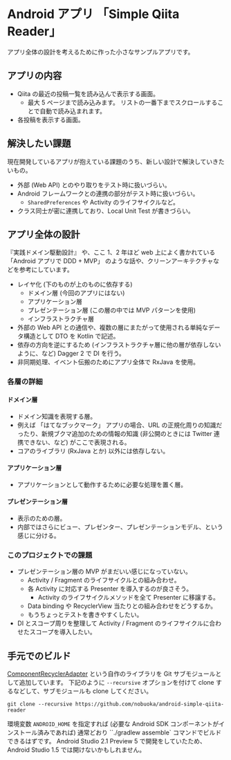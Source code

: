 Android アプリ 「Simple Qiita Reader」
========================================

アプリ全体の設計を考えるために作った小さなサンプルアプリです。

## アプリの内容

* Qiita の最近の投稿一覧を読み込んで表示する画面。
    * 最大 5 ページまで読み込みます。 リストの一番下までスクロールすることで自動で読み込まれます。
* 各投稿を表示する画面。

## 解決したい課題

現在開発しているアプリが抱えている課題のうち、新しい設計で解決していきたいもの。

* 外部 (Web API) とのやり取りをテスト時に扱いづらい。
* Android フレームワークとの連携の部分がテスト時に扱いづらい。
    * `SharedPreferences` や Activity のライフサイクルなど。
* クラス同士が密に連携しており、Local Unit Test が書きづらい。

## アプリ全体の設計

『実践ドメイン駆動設計』 や、ここ 1、2 年ほど web 上によく書かれている 「Android アプリで DDD + MVP」
のような話や、クリーンアーキテクチャなどを参考にしています。

* レイヤ化 (下のものが上のものに依存する)
    * ドメイン層 (今回のアプリにはない)
    * アプリケーション層
    * プレゼンテーション層 (この層の中では MVP パターンを使用)
    * インフラストラクチャ層
* 外部の Web API との通信や、複数の層にまたがって使用される単純なデータ構造として DTO を Kotlin で記述。
* 依存の方向を逆にするため (インフラストラクチャ層に他の層が依存しないように、など) Dagger 2 で DI を行う。
* 非同期処理、イベント伝搬のためにアプリ全体で RxJava を使用。

### 各層の詳細

#### ドメイン層

* ドメイン知識を表現する層。
* 例えば 「はてなブックマーク」 アプリの場合、URL の正規化周りの知識だったり、新規ブクマ追加のための情報の知識
  (非公開のときには Twitter 連携できない、など) がここで表現される。
* コアのライブラリ (RxJava とか) 以外には依存しない。

#### アプリケーション層

* アプリケーションとして動作するために必要な処理を置く層。

#### プレゼンテーション層

* 表示のための層。
* 内部ではさらにビュー、プレゼンター、プレゼンテーションモデル、という感じに分ける。

### このプロジェクトでの課題

* プレゼンテーション層の MVP がまだいい感じになっていない。
    * Activity / Fragment のライフサイクルとの組み合わせ。
    * 各 Activity に対応する Presenter を導入するのが良さそう。
        * Activity のライフサイクルメソッドを全て Presenter に移譲する。
    * Data binding や RecyclerView 当たりとの組み合わせをどうするか。
    * もうちょっとテストを書きやすくしたい。
* DI とスコープ周りを整理して Activity / Fragment のライフサイクルに合わせたスコープを導入したい。

## 手元でのビルド

[ComponentRecyclerAdapter](https://github.com/nobuoka/ComponentsRecyclerAdapter)
という自作のライブラリを Git サブモジュールとして追加しています。
下記のように `--recursive` オプションを付けて clone するなどして、サブモジュールも clone してください。

```
git clone --recursive https://github.com/nobuoka/android-simple-qiita-reader
```

環境変数 `ANDROID_HOME` を指定すれば (必要な Android SDK コンポーネントがインストール済みであれば)
通常どおり ``./gradlew assemble` コマンドでビルドできるはずです。
Android Studio 2.1 Preview 5 で開発をしていたため、Android Studio 1.5 では開けないかもしれません。
